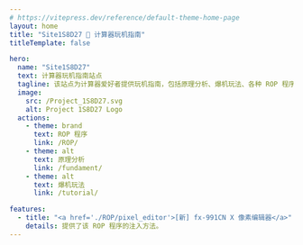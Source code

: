```yaml
---
# https://vitepress.dev/reference/default-theme-home-page
layout: home
title: "Site1S8D27 🌌 计算器玩机指南"
titleTemplate: false

hero:
  name: "Site1S8D27"
  text: 计算器玩机指南站点
  tagline: 该站点为计算器爱好者提供玩机指南，包括原理分析、爆机玩法、各种 ROP 程序的注入方法等。
  image:
    src: /Project_1S8D27.svg
    alt: Project 1S8D27 Logo
  actions:
    - theme: brand
      text: ROP 程序
      link: /ROP/
    - theme: alt
      text: 原理分析
      link: /fundament/
    - theme: alt
      text: 爆机玩法
      link: /tutorial/

features:
  - title: "<a href='./ROP/pixel_editor'>[新] fx-991CN X 像素编辑器</a>"
    details: 提供了该 ROP 程序的注入方法。
---
```

